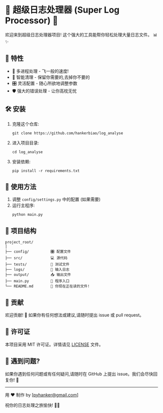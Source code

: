 # 🚀 超级日志处理器 (Super Log Processor) 🚀

欢迎来到超级日志处理器项目! 这个强大的工具能帮你轻松处理大量日志文件。 📊✨

## 🌟 特性

- 🚄 多进程处理 - 飞一般的速度!
- 🧹 智能清理 - 保留你需要的,去掉你不要的
- 🎛️ 灵活配置 - 随心所欲地调整参数
- 🛡️ 强大的错误处理 - 让你高枕无忧

## 🛠️ 安装

1. 克隆这个仓库:
   ```
   git clone https://github.com/hankerbiao/log_analyse
   ```
2. 进入项目目录:
   ```
   cd log_analyse
   ```
3. 安装依赖:
   ```
   pip install -r requirements.txt
   ```

## 🚀 使用方法

1. 调整 `config/settings.py` 中的配置 (如果需要)
2. 运行主程序:
   ```
   python main.py
   ```

## 📁 项目结构

```
project_root/
│
├── config/          🎛️ 配置文件
├── src/             💻 源代码
├── tests/           🧪 测试文件
├── logs/            📜 输入日志
├── output/          📤 输出文件
├── main.py          🚀 程序入口
└── README.md        📖 你现在正在读的文件!
```

## 🤝 贡献

欢迎贡献! 🎉 如果你有任何想法或建议,请随时提出 issue 或 pull request。

## 📜 许可证

本项目采用 MIT 许可证。详情请见 [LICENSE](LICENSE) 文件。

## 🐛 遇到问题?

如果你遇到任何问题或有任何疑问,请随时在 GitHub 上提出 issue。我们会尽快回复你! 💪

---

用 ❤️ 制作 by [pyhanker@gmail.com]

祝你的日志处理之旅愉快! 🎈🎉